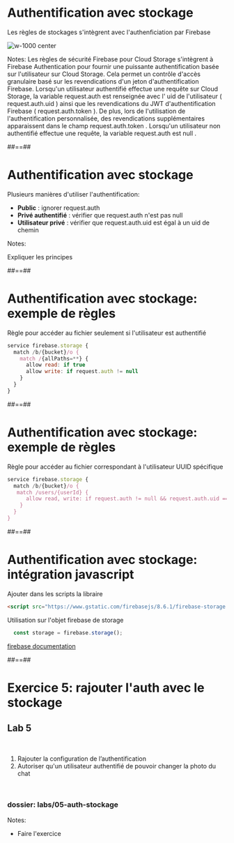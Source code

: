 # Authentification avec stockage

Les règles de stockages s'intègrent avec l'authenficiation par Firebase

![w-1000 center](./assets/images/schema_stockage_auth.png)

Notes:
Les règles de sécurité Firebase pour Cloud Storage s'intègrent à Firebase Authentication pour fournir une puissante authentification basée sur l'utilisateur sur Cloud Storage. Cela permet un contrôle d'accès granulaire basé sur les revendications d'un jeton d'authentification Firebase.
Lorsqu'un utilisateur authentifié effectue une requête sur Cloud Storage, la variable request.auth est renseignée avec l' uid de l'utilisateur ( request.auth.uid ) ainsi que les revendications du JWT d'authentification Firebase ( request.auth.token ).
De plus, lors de l'utilisation de l'authentification personnalisée, des revendications supplémentaires apparaissent dans le champ request.auth.token .
Lorsqu'un utilisateur non authentifié effectue une requête, la variable request.auth est null .

##==##

# Authentification avec stockage

Plusieurs manières d'utiliser l'authentification:

* **Public** : ignorer request.auth
* **Privé authentifié** : vérifier que request.auth n'est pas null
* **Utilisateur privé** : vérifier que request.auth.uid est égal à un uid de chemin
<!-- .element: class="list-fragment" -->

Notes:

Expliquer les principes

##==##
<!-- .slide: class="with-code consolas" -->

# Authentification avec stockage: exemple de règles

Règle pour accéder au fichier seulement si l'utilisateur est authentifié

```js
service firebase.storage {
  match /b/{bucket}/o {
    match /{allPaths=**} {
      allow read: if true
      allow write: if request.auth != null 
    }
  }
}
```
<!-- .element: class="big-code" -->

##==##
<!-- .slide: class="with-code consolas" -->

# Authentification avec stockage: exemple de règles

Règle pour accéder au fichier correspondant à l'utilisateur UUID spécifique

```js
service firebase.storage {
  match /b/{bucket}/o {
   match /users/{userId} {
      allow read, write: if request.auth != null && request.auth.uid == userId;
    }
  }
}
```
<!-- .element: class="big-code" -->

##==##
<!-- .slide: class="with-code consolas" -->

# Authentification avec stockage: intégration javascript

Ajouter dans les scripts la libraire

```html
<script src="https://www.gstatic.com/firebasejs/8.6.1/firebase-storage.js"></script>
```

Utilisation sur l'objet firebase de storage
```js
  const storage = firebase.storage();
```
<!-- .element: class="big-code" -->

[firebase documentation](https://firebase.google.com/docs/storage/web/upload-files)
<!-- .element: class="credits" -->

##==##
<!-- .slide: class="exercice" -->

# Exercice 5: rajouter l'auth avec le stockage

## Lab 5

<br>

1. Rajouter la configuration de l’authentification
2. Autoriser qu'un utilisateur authentifié de pouvoir changer la photo du chat


<br>

### dossier: labs/05-auth-stockage

Notes:

- Faire l'exercice
